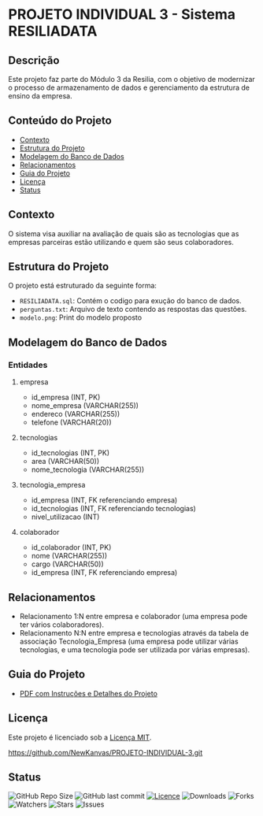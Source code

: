 # PROJETO INDIVIDUAL 3 - Sistema RESILIADATA

## Descrição
Este projeto faz parte do Módulo 3 da Resilia, com o objetivo de modernizar o processo de armazenamento de dados e gerenciamento da estrutura de ensino da empresa.

## Conteúdo do Projeto
- [Contexto](#contexto)
- [Estrutura do Projeto](#estrutura-do-projeto)
- [Modelagem do Banco de Dados](#modelagem-do-banco-de-dados)
- [Relacionamentos](#relacionamentos)
- [Guia do Projeto](#guia-do-projeto)
- [Licença](#licença)
- [Status](#status)

## Contexto
O sistema visa auxiliar na avaliação de quais são as tecnologias que as empresas parceiras
estão utilizando e quem são seus colaboradores.


## Estrutura do Projeto
O projeto está estruturado da seguinte forma:
- `RESILIADATA.sql`: Contém o codigo para exução do banco de dados.
- `perguntas.txt`: Arquivo de texto contendo as respostas das questões.
- `modelo.png`: Print do modelo proposto

## Modelagem do Banco de Dados
### Entidades

1. empresa
    - id_empresa (INT, PK)
    - nome_empresa (VARCHAR(255))
    - endereco (VARCHAR(255))
    - telefone (VARCHAR(20))

2. tecnologias
    - id_tecnologias (INT, PK)
    - area (VARCHAR(50))
    - nome_tecnologia (VARCHAR(255))

3. tecnologia_empresa
    - id_empresa (INT, FK referenciando empresa)
    - id_tecnologias (INT, FK referenciando tecnologias)
    - nivel_utilizacao (INT)

4. colaborador
    - id_colaborador (INT, PK)
    - nome (VARCHAR(255))
    - cargo (VARCHAR(50))
    - id_empresa (INT, FK referenciando empresa)

## Relacionamentos

- Relacionamento 1:N entre empresa e colaborador (uma empresa pode ter vários colaboradores).
- Relacionamento N:N entre empresa e tecnologias através da tabela de associação Tecnologia_Empresa (uma empresa pode utilizar várias tecnologias, e uma tecnologia pode ser utilizada por várias empresas).


## Guia do Projeto
- [PDF com Instruções e Detalhes do Projeto](https://resilia-files-production.s3.amazonaws.com/material/student/1694009823_SEDadosM3ProjetoIndividualpdf.pdf?AWSAccessKeyId=ASIA5NG2YCRHBRI72THX&Expires=1700790780&Signature=S1USY69BT7rj2D8cT7hGYoDUrA8%3D&x-amz-security-token=IQoJb3JpZ2luX2VjEOz%2F%2F%2F%2F%2F%2F%2F%2F%2F%2FwEaCXVzLWVhc3QtMSJIMEYCIQDpt1e%2BSVnBnOFVHT0o78lBu2%2FOJSZfNXcFnw6D%2BEzx4QIhAKFnDA5xOqi2gN9SdWksHJAHRwratBXmr53a5iuCQKJmKrMFCEUQAhoMOTIxNzI5MjQyMTkwIgz0V4KklshbHw9q8tAqkAWuznfqTn9s%2B%2FUbgNLYiLPpFqGJCyjH56s0BOnjr0ufo6SmYOfi8XIHNBSH0tFme8kKvTCJu2PAKUjOhIoOJL4VG5IWqQ2L%2BUzoWKtmS%2FOzOMq9f8sbfkd9yxjnWqzx7GZceyZtTeiEydBxEmDXr%2B%2BGVVNcE52IsooTtfOMx0xZfGp4IZfTnKrwzf%2ByBxm6pfBBJInAkPhCkmLJDQl63WLOFbFkev%2FcSUsk9mbPIy1XhcX4f6oq833u7b7XK6FGpRewj74hTPls0Z1vYlrIFxjgwvS1QhqAft3WEJ4rHlbNNSNxXX2hY98uQhX2kB1whpj5sUHKkBneQ7l4XEBBmiurSlGkMBUu2I7snBXzNkRGI7wgi15%2BJi85LvWltpfywL5JtTtv%2BA2QkQD4DV0f6BOOS6RyF%2BsJiEFSqAHcBTpdg0rFnS7b%2BiHFFBtGtlrdPQTF6hzAdlUQpoKQzp91iQ0N8Jlel1pLZDOb5jsophn1wBkDRcyUJvFRS8tTtvq4yWD7h6na656bFNo%2F04dyfpKlEpbZDYA8tZTV830EjkJpcCCTBVVfuZ4g50CyXHy0Bt9kmtRJ5IccZC3WMx%2BqNpH1sXnHGO338Y65aCUgMtNT3gT8RV7LLtHwzLKbvz0vpGWPIiqimmtHU%2Fxnuc0KnQzNHtqjk6%2BItMtBZPXGt%2BWlJxfdtZbOBJa0dgyV%2FarRsJ%2FD7MaOUcGau8e6KWtwWKiKKtbPNissLCCnO4uIajgDAXagwqONq%2F9BAxemXNI8bv%2F8lsZYLhXj%2BNRyqsmSsOecgZjxfF5DDwEPmE6TMVQvDL78tIh%2Fc6V4tdNPN%2BPUWIlpk%2B8JW1fmTPqaotzT5E4ForUeP1tUBrgMYUJ9v2%2FhtzCC%2FvyqBjqwAfLxFiwf4jl6ykFo7AK8VRS3Xcko3VGnjhbYceoOKimk%2FloQ7Wtotsz%2FMVBRMomU%2FFx4rJgRlurfogd9KOhleNMq9ihK6q16DfPQQ1GNJg%2FyeEFrPP9G1tmQqDI2Bcq1ot73YZVYrmVFWjzdQdWNd4OBepXlyrj8xudm1nba7S4XKCqxhbULCC9kbJlE4Qc7Cw2ocdmYbCoGO1k2hN0HQitQk71C%2B%2FL8rsCrRwOYPEm4)

## Licença

Este projeto é licenciado sob a [Licença MIT](LICENSE).

https://github.com/NewKanvas/PROJETO-INDIVIDUAL-3.git

## Status

![GitHub Repo Size](https://img.shields.io/github/repo-size/NewKanvas/PROJETO-INDIVIDUAL-3.?style=for-the-badge&logo=github)
![GitHub last commit](https://img.shields.io/github/last-commit/NewKanvas/PROJETO-INDIVIDUAL-3.?style=for-the-badge&logo=git)
[![Licence](https://img.shields.io/github/license/NewKanvas/PROJETO-INDIVIDUAL-3.?style=for-the-badge)](./LICENSE)
![Downloads](https://img.shields.io/github/downloads/NewKanvas/PROJETO-INDIVIDUAL-3./total?style=for-the-badge)
![Forks](https://img.shields.io/github/forks/NewKanvas/PROJETO-INDIVIDUAL-3.?style=for-the-badge)
![Watchers](https://img.shields.io/github/watchers/NewKanvas/PROJETO-INDIVIDUAL-3.?style=for-the-badge)
![Stars](https://img.shields.io/github/stars/NewKanvas/PROJETO-INDIVIDUAL-3.?style=for-the-badge)
![Issues](https://img.shields.io/github/issues/NewKanvas/PROJETO-INDIVIDUAL-3.?style=for-the-badge)
